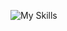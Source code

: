 ![My Skills](https://skillicons.dev/icons?i=py,github,django,flask,javascript,html,css,mysql,tensorflow,mongodb,bootstrap)


